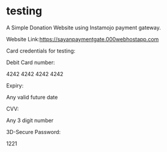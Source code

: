 # testing
A Simple Donation Website using Instamojo payment gateway.

Website Link:https://sayanpaymentgate.000webhostapp.com

Card credentials for testing:

Debit Card number:

4242 4242 4242 4242

Expiry:

Any valid future date

CVV:

Any 3 digit number

3D-Secure Password:

1221
